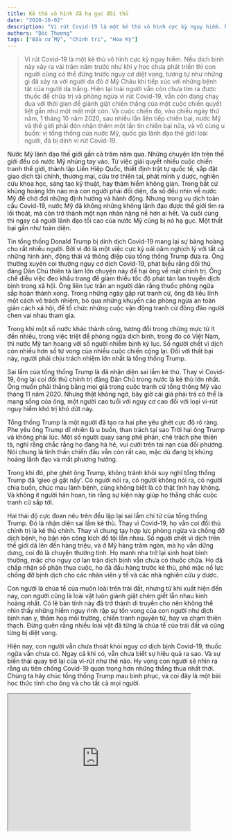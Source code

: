 ```yaml
---
title: Kẻ thù vô hình đã hạ gục đối thủ
date: "2020-10-02"
description: "Vi rút Covid-19 là một kẻ thù vô hình cực kỳ nguy hiểm. Nếu dịch bịnh này xảy ra vài trăm năm trước như khi y học chưa phát triển thì con người cũng có thể đứng trước nguy cơ diệt vong, tương tự như những gì đã xảy ra với người da đỏ ở Mỹ Châu khi tiếp xúc với những bệnh tật của người da trắng. Hiện tại loài người vẫn còn chưa tìm ra được thuốc để chữa trị và phòng ngừa vi rút Covid-19, vẫn còn đang chạy đua với thời gian để giành giật chiến thắng của một cuộc chiến quyết liệt gần như một mất một còn. Và cuộc chiến đó, vào chiều ngày thứ năm, 1 tháng 10 năm 2020, sau nhiều lần liên tiếp chiến bại, nước Mỹ và thế giới phải đón nhận thêm một lần tin chiến bại nữa, và vô cùng u buồn: vị tổng thống của nước Mỹ, quốc gia lãnh đạo thế giới loài người, đã bị dính vi rút Covid-19."
authors: "Dốc Thượng"
tags: ["Bầu cử Mỹ", "Chính trị", "Hoa Kỳ"]
---
```


>Vi rút Covid-19 là một kẻ thù vô hình cực kỳ nguy hiểm. Nếu dịch bịnh này xảy ra vài trăm năm trước như khi y học chưa phát triển thì con người cũng có thể đứng trước nguy cơ diệt vong, tương tự như những gì đã xảy ra với người da đỏ ở Mỹ Châu khi tiếp xúc với những bệnh tật của người da trắng. Hiện tại loài người vẫn còn chưa tìm ra được thuốc để chữa trị và phòng ngừa vi rút Covid-19, vẫn còn đang chạy đua với thời gian để giành giật chiến thắng của một cuộc chiến quyết liệt gần như một mất một còn. Và cuộc chiến đó, vào chiều ngày thứ năm, 1 tháng 10 năm 2020, sau nhiều lần liên tiếp chiến bại, nước Mỹ và thế giới phải đón nhận thêm một lần tin chiến bại nữa, và vô cùng u buồn: vị tổng thống của nước Mỹ, quốc gia lãnh đạo thế giới loài người, đã bị dính vi rút Covid-19.

Nước Mỹ lãnh đạo thế giới gần cả trăm năm qua. Những chuyện lớn trên thế giới đều có nước Mỹ nhúng tay vào. Từ việc giải quyết nhiều cuộc chiến tranh thế giới, thành lập Liên Hiệp Quốc, thiết định trật tự quốc tế, sắp đặt giao dịch tài chính, thương mại, cứu trợ thiên tai, phát minh y dược, nghiên cứu khoa học, sáng tạo kỹ thuật, hay thám hiểm không gian. Trong bất cứ khủng hoảng lớn nào mà con người phải đối diện, đa số đều nhìn về nước Mỹ để chờ đợi những định hướng và hành động. Nhưng trong vụ dịch toàn cầu Covid-19, nước Mỹ đã không những không lãnh đạo được thế giới tìm ra lối thoát, mà còn trở thành một nạn nhân nặng nề hơn ai hết. Và cuối cùng thì ngay cả người lãnh đạo tối cao của nước Mỹ cũng bị nó hạ gục. Một thất bại gần như toàn diện.

Tin tổng thống Donald Trump bị dính dịch Covid-19 mang lại sự bàng hoàng cho rất nhiều người. Bởi vì đó là một việc cực kỳ oái oăm nghịch lý với tất cả những hình ảnh, động thái và thông điệp của tổng thống Trump đưa ra. Ông thường xuyên coi thường nguy cơ dịch Covid-19, phát biểu rằng đối thủ đảng Dân Chủ thiên tả làm lớn chuyện này để hại ông về mặt chính trị. Ông chế diễu việc đeo khẩu trang để giảm thiểu tốc độ phát tán lan truyền dịch bịnh trong xã hội. Ông liên tục trấn an người dân rằng thuốc phòng ngừa sắp hoàn thành xong. Trong những ngày gấp rút tranh cử, ông đã liều lĩnh một cách vô trách nhiệm, bỏ qua những khuyến cáo phòng ngừa an toàn giãn cách xã hội, để tổ chức những cuộc vận động tranh cử đông đảo người chen vai nhau tham gia. 

Trong khi một số nước khác thành công, tương đối trong chừng mực từ ít đến nhiều, trong việc triệt để phòng ngừa dịch bịnh, trong đó có Việt Nam, thì nước Mỹ tan hoang với số người nhiễm bịnh kỷ lục. Số người chết vì dịch còn nhiều hơn số tử vong của nhiều cuộc chiến cộng lại. Đối với thất bại này, người phải chịu trách nhiệm lớn nhất là tổng thống Trump.

Sai lầm của tổng thống Trump là đã nhận diện sai lầm kẻ thù. Thay vì Covid-19, ông lại coi đối thủ chính trị đảng Dân Chủ trong nước là kẻ thù lớn nhất. Ông muốn phải thắng bằng mọi giá trong cuộc tranh cử tổng thống Mỹ vào tháng 11 năm 2020. Nhưng thật không ngờ, bây giờ cái giá phải trả có thể là mạng sống của ông, một người cao tuổi với nguy cơ cao đối với loại vi-rút nguy hiểm khó trị khó dứt này.

Tổng thống Trump là một người đã tạo ra hai phe yêu ghét cực độ rõ ràng. Phe yêu ông Trump dĩ nhiên là u buồn, than trách tại sao Trời hại ông Trump và không phải lúc. Một số người quay sang phê phán, chê trách phe thiên tả, nghĩ rằng chắc rằng họ đang hả hê, vui cười trên tai nạn của đối phương. Nói chung là tinh thần chiến đấu vẫn còn rất cao, mặc dù đang bị khủng hoảng lãnh đạo và mất phương hướng. 

Trong khi đó, phe ghét ông Trump, không tránh khỏi suy nghĩ tổng thống Trump đã 'gieo gì gặt nấy'. Có người nói ra, có người không nói ra, có người chia buồn, chúc mau lành bệnh, cũng không biết là có thật tình hay không. Và không ít người hân hoan, tin rằng sự kiện này giúp họ thắng chắc cuộc tranh cử sắp tới.

Hai thái độ cực đoan nêu trên đều lập lại sai lầm chí tử của tổng thống Trump. Đó là nhận diện sai lầm kẻ thù. Thay vì Covid-19, họ vẫn coi đối thủ chính trị là kẻ thù chính. Thay vì chung tay hợp lực phòng ngừa và chống đỡ dịch bệnh, họ bận rộn công kích đổ tội lẫn nhau. Số người chết vì dịch trên thế giới dã lên đến hàng triệu, và ở Mỹ hàng trăm ngàn, mà họ vẫn dững dưng, coi đó là chuyện thường tình. Họ manh nha trở lại sinh hoạt bình thường, mặc cho nguy cơ lan tràn dịch bịnh vẫn chưa có thuốc chữa. Họ đã chấp nhận số phận thua cuộc, họ đã đầu hàng trước kẻ thù, phó mặc nổ lực chống đỡ bịnh dịch cho các nhân viên y tế và các nhà nghiên cứu y dược. 

Con người là chúa tể của muôn loài trên trái đất, nhưng từ khi xuất hiện đến nay, con người cũng là loài vật luôn giành giật chém giết lẫn nhau kinh hoàng nhất. Có lẽ bản tính này đã trở thành di truyền cho nên không thể nhìn thấy những hiểm nguy rình rập sự tồn vong của con người như dịch bịnh nan y, thảm hoạ môi trường, chiến tranh nguyên tử, hay va chạm thiên thạch. Đừng quên rằng nhiều loài vật đã từng là chúa tể của trái đất và cũng từng bị diệt vong.

Hiện nay, con người vẫn chưa thoát khỏi nguy cơ dịch bịnh Covid-19, thuốc ngừa vẫn chưa có. Ngay cả khi có, vẫn chưa biết sự hiệu quả ra sao. Và sự biến thái quay trở lại của vi-rút như thế nào. Hy vọng con người sẽ nhìn ra rằng ưu tiên chống Covid-19 quan trọng hơn những thắng thua nhất thời. Chúng ta hãy chúc tổng thống Trump mau bình phục, và coi đây là một bài học thức tỉnh cho ông và cho tất cả mọi người.


<iframe width="420" height="315" src="https://www.youtube.com/embed/BS_cAea2Og0"></iframe>

